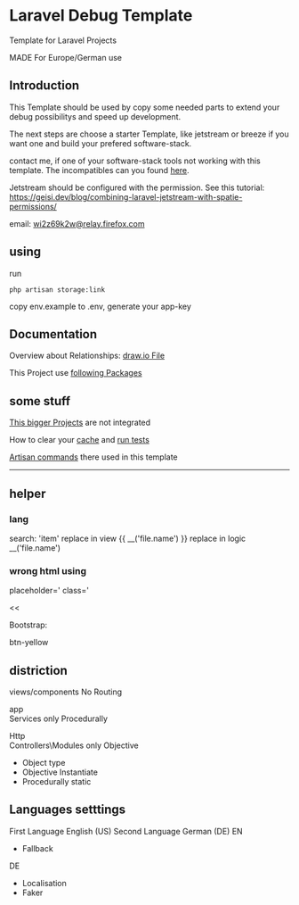 # Laravel Debug Template

Template for Laravel Projects

MADE For Europe/German use

## Introduction

This Template should be used by copy some needed parts to extend your debug possibilitys and speed up development.

The next steps are choose a starter Template, like jetstream or breeze if you want one and build your prefered software-stack.

contact me, if one of your software-stack tools not working with this template. The incompatibles can you found [here](/doc/template/dependencie_vaults.md).

Jetstream should be configured with the permission. See this tutorial:
<https://geisi.dev/blog/combining-laravel-jetstream-with-spatie-permissions/>

email:
wi2z69k2w@relay.firefox.com

## using

run

```artisan
php artisan storage:link
```

copy env.example to .env, generate your app-key

## Documentation

Overview about Relationships: [draw.io File](/doc/template/Relationship_Modell.drawio)

This Project use [following Packages](/doc/template/integrated.md)

## some stuff

[This bigger Projects](/doc/template/environment.md)  are not integrated

How to clear your [cache](/doc/template/cache.md) and [run tests](/doc/template/dusk%2C%20test.md)

[Artisan commands](/doc/template/artisans.md) there used in this template

---

## helper

### lang

search:
'item'
replace in view
{{ __('file.name') }}
replace in logic
__('file.name')

### wrong html using

placeholder='
class='

>>

<<

Bootstrap:

btn-yellow

## distriction

views/components No Routing

app\
Services only Procedurally

Http\
Controllers\Modules only Objective

- Object type
- Objective Instantiate
- Procedurally static

## Languages setttings

First Language English (US)
Second Language German (DE)
EN

- Fallback

DE

- Localisation
- Faker
